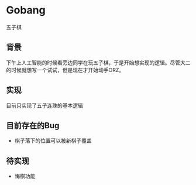 # Gobang
五子棋

## 背景
下午上人工智能的时候看旁边同学在玩五子棋，于是开始想实现的逻辑。尽管大二的时候就想写一个试试，但是现在才开始动手ORZ。

## 实现
目前只实现了五子连珠的基本逻辑

## 目前存在的Bug
* 棋子落下的位置可以被新棋子覆盖

## 待实现
* 悔棋功能





